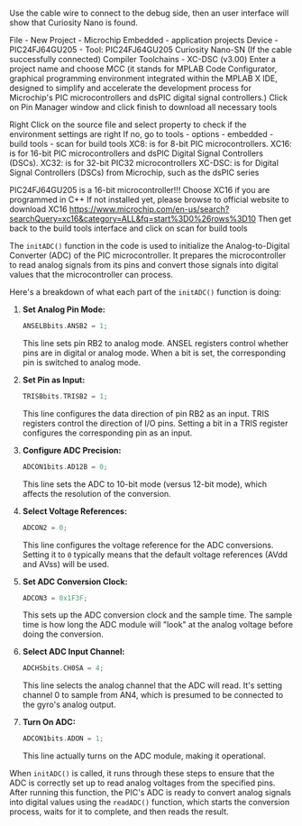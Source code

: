 Use the cable wire to connect to the debug side, then an user interface will show that Curiosity Nano is found. 

File - New Project - Microchip Embedded - application projects
Device - PIC24FJ64GU205 - Tool: PIC24FJ64GU205 Curiosity Nano-SN (If the cable successfully connected)
Compiler Toolchains - XC-DSC (v3.00)
Enter a project name and choose MCC (it stands for MPLAB Code Configurator, graphical programming environment integrated within the MPLAB X IDE, designed to simplify and accelerate the development process for Microchip's PIC microcontrollers and dsPIC digital signal controllers.)
Click on Pin Manager window and click finish to download all necessary tools

Right Click on the source file and select property to check if the environment settings are right
If no, go to tools - options - embedded - build tools - scan for build tools
    XC8: is for 8-bit PIC microcontrollers.
    XC16: is for 16-bit PIC microcontrollers and dsPIC Digital Signal Controllers (DSCs).
    XC32: is for 32-bit PIC32 microcontrollers
    XC-DSC: is for Digital Signal Controllers (DSCs) from Microchip, such as the dsPIC series
    
PIC24FJ64GU205 is a 16-bit microcontroller!!! Choose XC16 if you are programmed in C++
If not installed yet, please browse to official website to download XC16
https://www.microchip.com/en-us/search?searchQuery=xc16&category=ALL&fq=start%3D0%26rows%3D10
Then get back to the build tools interface and click on scan for build tools

The `initADC()` function in the code is used to initialize the Analog-to-Digital Converter (ADC) of the PIC microcontroller. It prepares the microcontroller to read analog signals from its pins and convert those signals into digital values that the microcontroller can process.

Here's a breakdown of what each part of the `initADC()` function is doing:

1. **Set Analog Pin Mode:**
   ```c
   ANSELBbits.ANSB2 = 1;
   ```
   This line sets pin RB2 to analog mode. ANSEL registers control whether pins are in digital or analog mode. When a bit is set, the corresponding pin is switched to analog mode.

2. **Set Pin as Input:**
   ```c
   TRISBbits.TRISB2 = 1;
   ```
   This line configures the data direction of pin RB2 as an input. TRIS registers control the direction of I/O pins. Setting a bit in a TRIS register configures the corresponding pin as an input.

3. **Configure ADC Precision:**
   ```c
   ADCON1bits.AD12B = 0;
   ```
   This line sets the ADC to 10-bit mode (versus 12-bit mode), which affects the resolution of the conversion.

4. **Select Voltage References:**
   ```c
   ADCON2 = 0;
   ```
   This line configures the voltage reference for the ADC conversions. Setting it to `0` typically means that the default voltage references (AVdd and AVss) will be used.

5. **Set ADC Conversion Clock:**
   ```c
   ADCON3 = 0x1F3F;
   ```
   This sets up the ADC conversion clock and the sample time. The sample time is how long the ADC module will "look" at the analog voltage before doing the conversion.

6. **Select ADC Input Channel:**
   ```c
   ADCHSbits.CH0SA = 4;
   ```
   This line selects the analog channel that the ADC will read. It's setting channel 0 to sample from AN4, which is presumed to be connected to the gyro's analog output.

7. **Turn On ADC:**
   ```c
   ADCON1bits.ADON = 1;
   ```
   This line actually turns on the ADC module, making it operational.

When `initADC()` is called, it runs through these steps to ensure that the ADC is correctly set up to read analog voltages from the specified pins. After running this function, the PIC's ADC is ready to convert analog signals into digital values using the `readADC()` function, which starts the conversion process, waits for it to complete, and then reads the result.
